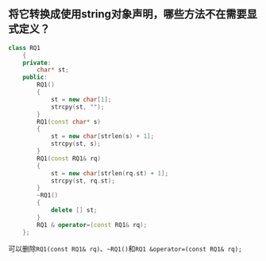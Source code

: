 ## 将它转换成使用string对象声明，哪些方法不在需要显式定义？
```cpp
class RQ1
    {
    private:
        char* st;
    public:
        RQ1()
        {
            st = new char[1];
            strcpy(st, "");
        }
        RQ1(const char* s)
        {
            st = new char[strlen(s) + 1];
            strcpy(st, s);
        }
        RQ1(const RQ1& rq)
        {
            st = new char[strlen(rq.st) + 1];
            strcpy(st, rq.st);
        }
        ~RQ1()
        {
            delete [] st;
        }
        RQ1 & operator=(const RQ1& rq);
    };
```

可以删除`RQ1(const RQ1& rq)`、`~RQ1()`和`RQ1 &operator=(const RQ1& rq);`
